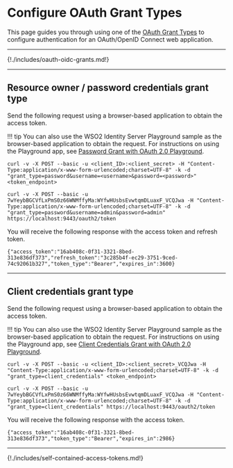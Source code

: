 # Configure OAuth Grant Types

This page guides you through using one of the [OAuth Grant Types]({{base_path}}/references/concepts/authorization/grant-types) to configure authentication for an OAuth/OpenID Connect web application. 

----

{!./includes/oauth-oidc-grants.md!}

----

## Resource owner / password credentials grant type

Send the following request using a browser-based application to obtain the access token. 

!!! tip
    You can also use the WSO2 Identity Server Playground sample as the browser-based application to obtain the request. For instructions on using the Playground app, see [Password Grant with OAuth 2.0 Playground]({{base_path}}/quick-starts/password-playground).

``` tab="Request Format"
curl -v -X POST --basic -u <client_ID>:<client_secret> -H "Content-Type:application/x-www-form-urlencoded;charset=UTF-8" -k -d "grant_type=password&username=<username>&password=<password>" <token_endpoint>
```

```tab="Sample Request"
curl -v -X POST --basic -u 7wYeybBGCVfLxPmS0z66WNMffyMa:WYfwHUsbsEvwtqmDLuaxF_VCQJwa -H "Content-Type:application/x-www-form-urlencoded;charset=UTF-8" -k -d "grant_type=password&username=admin&password=admin" https://localhost:9443/oauth2/token
```

You will receive the following response with the access token and refresh token. 

```
{"access_token":"16ab408c-0f31-3321-8bed-313e836df373","refresh_token":"3c285b4f-ec29-3751-9ced-74c92061b327","token_type":"Bearer","expires_in":3600}
```

----

## Client credentials grant type

Send the following request using a browser-based application to obtain the access token. 

!!! tip
    You can also use the WSO2 Identity Server Playground sample as the browser-based application to obtain the request. For instructions on using the Playground app, see [Client Credentials Grant with OAuth 2.0 Playground]({{base_path}}/quick-starts/client-credentials-playground).

``` tab="Request Format"
curl -v -X POST --basic -u <client_ID>:<client_secret>_VCQJwa -H "Content-Type:application/x-www-form-urlencoded;charset=UTF-8" -k -d "grant_type=client_credentials" <token_endpoint>
```

```tab="Sample Request"
curl -v -X POST --basic -u 7wYeybBGCVfLxPmS0z66WNMffyMa:WYfwHUsbsEvwtqmDLuaxF_VCQJwa -H "Content-Type:application/x-www-form-urlencoded;charset=UTF-8" -k -d "grant_type=client_credentials" https://localhost:9443/oauth2/token
```

You will receive the following response with the access token.

```
{"access_token":"16ab408c-0f31-3321-8bed-313e836df373","token_type":"Bearer","expires_in":2986}
```

----

{!./includes/self-contained-access-tokens.md!}



